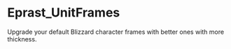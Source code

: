 # Eprast_UnitFrames

Upgrade your default Blizzard character frames with better ones with more thickness.
